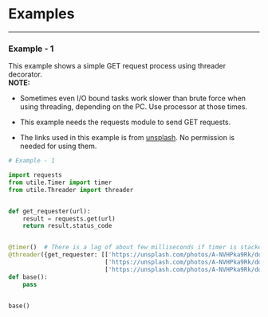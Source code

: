 # Examples
---
### Example - 1
This example shows a simple GET request process using threader
decorator.  
**NOTE:**  

- Sometimes even I/O bound tasks work slower than brute force
  when using threading, depending on the PC. Use processor at those times.  
  
- This example needs the requests module to send GET requests.  

- The links used in this example is from [unsplash](https://unsplash.com/).
  No permission is needed for using them.
```python
# Example - 1

import requests
from utile.Timer import timer
from utile.Threader import threader


def get_requester(url):
    result = requests.get(url)
    return result.status_code


@timer()  # There is a lag of about few milliseconds if timer is stacked above. 
@threader({get_requester: [['https://unsplash.com/photos/A-NVHPka9Rk/download?force=true&w=640'],
                           ['https://unsplash.com/photos/A-NVHPka9Rk/download?force=true&w=1920'],
                           ['https://unsplash.com/photos/A-NVHPka9Rk/download?force=true&w=2400']]})
def base():
    pass


base() 

```


